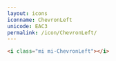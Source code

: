 ```yaml
---
layout: icons
iconname: ChevronLeft
unicode: EAC3
permalink: /icon/ChevronLeft/
---
```


``` html
<i class="mi mi-ChevronLeft"></i>
```
